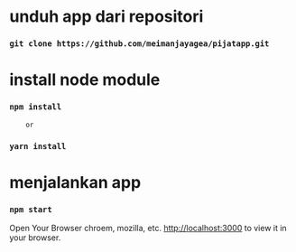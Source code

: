 # unduh app dari repositori
### `git clone https://github.com/meimanjayagea/pijatapp.git`

# install node module
### `npm install` 
        or
### `yarn install`
# menjalankan app
### `npm start`
Open Your Browser chroem, mozilla, etc.
[http://localhost:3000](http://localhost:3000) to view it in your browser.


